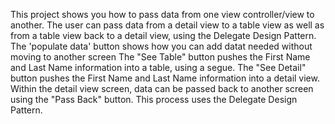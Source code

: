 This project shows you how to pass data from one view controller/view to another. The user can pass data from a detail view to a table view as well as from a table view back to a detail view, using the Delegate Design Pattern.
The 'populate data' button shows how you can add datat needed without moving to another screen
The "See Table" button pushes the First Name and Last Name information into a table, using a segue.
The "See Detail" button pushes the First Name and Last Name information into a detail view. 
Within the detail view screen, data can be passed back to another screen using the "Pass Back" button. This process uses the Delegate Design Pattern.
